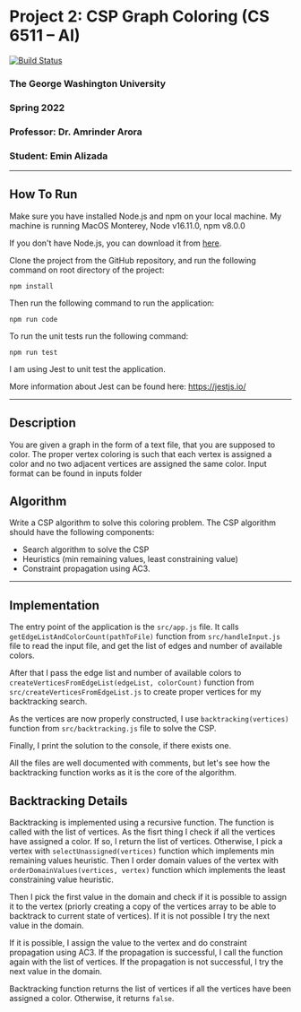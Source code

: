 # Project 2: CSP Graph Coloring (CS 6511 – AI)

[![Build Status](https://travis-ci.org/joemccann/dillinger.svg?branch=master)](https://travis-ci.org/joemccann/dillinger)

### The George Washington University
### Spring 2022
### Professor: Dr. Amrinder Arora
### Student: Emin Alizada

---

## How To Run

Make sure you have installed Node.js and npm on your local machine. My machine is running MacOS Monterey, Node v16.11.0, npm v8.0.0

If you don't have Node.js, you can download it from [here](https://nodejs.org/en/download/).

Clone the project from the GitHub repository, and run the following command on root directory of the project:

    npm install

Then run the following command to run the application:

    npm run code

To run the unit tests run the following command:

    npm run test

I am using Jest to unit test the application.

More information about Jest can be found here: https://jestjs.io/

---

## Description

You are given a graph in the form of a text file, that you are supposed to color. The proper vertex coloring is such that each vertex is assigned a color and no two adjacent vertices are assigned the same color. Input format can be found in inputs folder

## Algorithm

Write a CSP algorithm to solve this coloring problem. The CSP algorithm should have the following components:
- Search algorithm to solve the CSP
- Heuristics (min remaining values, least constraining value)
- Constraint propagation using AC3.

--- 

## Implementation

The entry point of the application is the `src/app.js` file. It calls `getEdgeListAndColorCount(pathToFile)` function from `src/handleInput.js` file to read the input file, and get the list of edges and number of available colors. 

After that I pass the edge list and number of available colors to `createVerticesFromEdgeList(edgeList, colorCount)` function from `src/createVerticesFromEdgeList.js` to create proper vertices for my backtracking search.


As the vertices are now properly constructed, I use `backtracking(vertices)` function from `src/backtracking.js` file to solve the CSP.

Finally, I print the solution to the console, if there exists one.

All the files are well documented with comments, but let's see how the backtracking function works as it is the core of the algorithm.

## Backtracking Details

Backtracking is implemented using a recursive function. The function is called with the list of vertices. As the fisrt thing I check if all the vertices have assigned a color. If so, I return the list of vertices. Otherwise, I pick a vertex with `selectUnassigned(vertices)` function which implements min remaining values heuristic. Then I order domain values of the vertex with `orderDomainValues(vertices, vertex)` function which implements the least constraining value heuristic. 

Then I pick the first value in the domain and check if it is possible to assign it to the vertex (priorly creating a copy of the vertices array to be able to backtrack to current state of vertices). If it is not possible I try the next value in the domain.

If it is possible, I assign the value to the vertex and do constraint propagation using AC3. If the propagation is successful, I call the function again with the list of vertices. If the propagation is not successful, I try the next value in the domain.

Backtracking function returns the list of vertices if all the vertices have been assigned a color. Otherwise, it returns `false`.